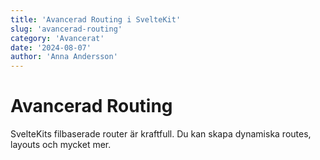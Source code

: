 ```yaml
---
title: 'Avancerad Routing i SvelteKit'
slug: 'avancerad-routing'
category: 'Avancerat'
date: '2024-08-07'
author: 'Anna Andersson'
---
```


# Avancerad Routing

SvelteKits filbaserade router är kraftfull. Du kan skapa dynamiska routes, layouts och mycket mer.
